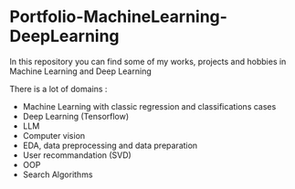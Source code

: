 # Portfolio-MachineLearning-DeepLearning
In this repository you can find some of my works, projects and hobbies in Machine Learning and Deep Learning

There is a lot of domains :

- Machine Learning with classic regression and classifications cases
- Deep Learning (Tensorflow)
- LLM
- Computer vision
- EDA, data preprocessing and data preparation
- User recommandation (SVD)
- OOP
- Search Algorithms
